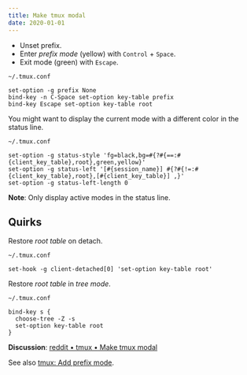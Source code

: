 ```yaml
---
title: Make tmux modal
date: 2020-01-01
---
```


- Unset prefix.
- Enter _prefix mode_ (yellow) with `Control` + `Space`.
- Exit mode (green) with `Escape`.

`~/.tmux.conf`

``` tmux
set-option -g prefix None
bind-key -n C-Space set-option key-table prefix
bind-key Escape set-option key-table root
```

You might want to display the current mode with a different color in the status line.

`~/.tmux.conf`

``` tmux
set-option -g status-style 'fg=black,bg=#{?#{==:#{client_key_table},root},green,yellow}'
set-option -g status-left '[#{session_name}] #{?#{!=:#{client_key_table},root},[#{client_key_table}] ,}'
set-option -g status-left-length 0
```

**Note**: Only display active modes in the status line.

## Quirks

Restore _root table_ on detach.

`~/.tmux.conf`

``` tmux
set-hook -g client-detached[0] 'set-option key-table root'
```

Restore _root table_ in _tree mode_.

`~/.tmux.conf`

``` tmux
bind-key s {
  choose-tree -Z -s
  set-option key-table root
}
```

**Discussion**: [reddit • tmux • Make tmux modal]

[reddit • tmux • Make tmux modal]: https://reddit.com/r/tmux/comments/einuqy/make_tmux_modal/

See also [tmux: Add prefix mode].

[tmux: Add prefix mode]: ../add-prefix-mode/

